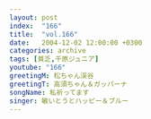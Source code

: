 ```yaml
---
layout: post
index:  "166"
title:  "vol.166"
date:   2004-12-02 12:00:00 +0300
categories: archive
tags: [貧乏,千原ジュニア]
youtube: "166"
greetingM: 松ちゃん渓谷
greetingT: 高須ちゃん＆ガッパーナ
songName: 私祈ってます
singer: 敏いとうとハッピー＆ブルー
---
```

